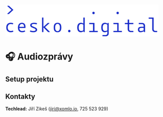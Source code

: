 ![cesko.digital](cesko-digital_logo.png)

# 🎧 Audiozprávy

## Setup projektu

## Kontakty

**Techlead:** Jiří Zikeš (jiri@xomlo.io, 725 523 929)
